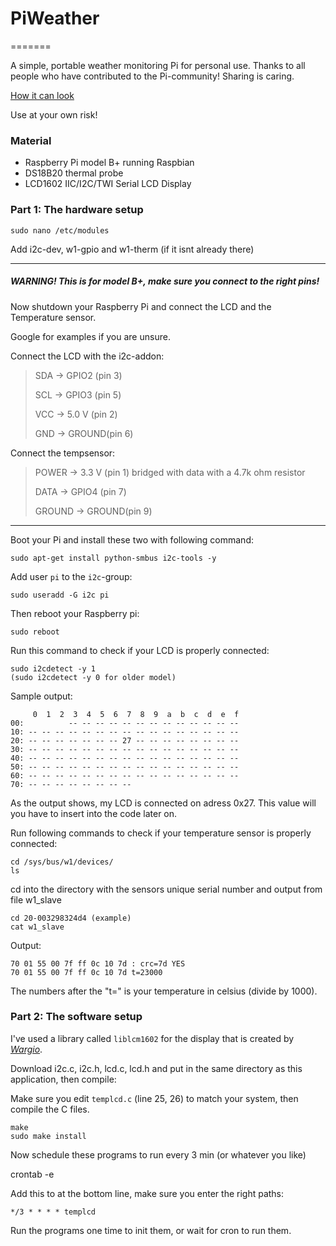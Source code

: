 # PiWeather
=======

A simple, portable weather monitoring Pi for personal use.
Thanks to all people who have contributed to the Pi-community! Sharing is caring.

[How it can look](http://www.patasoft.se/files/templcd.jpg)

Use at your own risk!

### Material
* Raspberry Pi model B+ running Raspbian
* DS18B20 thermal probe
* LCD1602 IIC/I2C/TWI Serial LCD Display

### Part 1: The hardware setup

    sudo nano /etc/modules

Add i2c-dev, w1-gpio and w1-therm (if it isnt already there)

-------------

##### WARNING! This is for model B+, make sure you connect to the right pins!

Now shutdown your Raspberry Pi and connect the LCD and the Temperature sensor.

Google for examples if you are unsure.

Connect the LCD with the i2c-addon:
>SDA -> GPIO2 (pin 3)
>
>SCL -> GPIO3 (pin 5)
>
>VCC -> 5.0 V (pin 2)
>
>GND -> GROUND(pin 6)


Connect the tempsensor:
>POWER  -> 3.3 V (pin 1) bridged with data with a 4.7k ohm resistor
>
>DATA   -> GPIO4 (pin 7)
>
>GROUND -> GROUND(pin 9) 

-----------

Boot your Pi and install these two with following command:

    sudo apt-get install python-smbus i2c-tools -y

Add user `pi` to the `i2c`-group:

    sudo useradd -G i2c pi

Then reboot your Raspberry pi:

    sudo reboot

Run this command to check if your LCD is properly connected:

    sudo i2cdetect -y 1
    (sudo i2cdetect -y 0 for older model)

Sample output:

         0  1  2  3  4  5  6  7  8  9  a  b  c  d  e  f
    00:          -- -- -- -- -- -- -- -- -- -- -- -- -- 
    10: -- -- -- -- -- -- -- -- -- -- -- -- -- -- -- -- 
    20: -- -- -- -- -- -- -- 27 -- -- -- -- -- -- -- -- 
    30: -- -- -- -- -- -- -- -- -- -- -- -- -- -- -- -- 
    40: -- -- -- -- -- -- -- -- -- -- -- -- -- -- -- -- 
    50: -- -- -- -- -- -- -- -- -- -- -- -- -- -- -- -- 
    60: -- -- -- -- -- -- -- -- -- -- -- -- -- -- -- -- 
    70: -- -- -- -- -- -- -- --        

As the output shows, my LCD is connected on adress 0x27. This value will you have to insert into the code later on.


Run following commands to check if your temperature sensor is properly connected:

    cd /sys/bus/w1/devices/
    ls

cd into the directory with the sensors unique serial number and output from file w1_slave

    cd 20-003298324d4 (example)
    cat w1_slave

Output:

    70 01 55 00 7f ff 0c 10 7d : crc=7d YES
    70 01 55 00 7f ff 0c 10 7d t=23000

The numbers after the "t=" is your temperature in celsius (divide by 1000).


### Part 2: The software setup

I've used a library called `liblcm1602` for the display that is created by *[Wargio](https://github.com/wargio/liblcm1602)*.

Download i2c.c, i2c.h, lcd.c, lcd.h and put in the same directory as this application, then compile:

Make sure you edit ```templcd.c``` (line 25, 26) to match your system, then compile the C files.

    make
    sudo make install

Now schedule these programs to run every 3 min (or whatever you like)

   crontab -e

Add this to at the bottom line, make sure you enter the right paths:

    */3 * * * * templcd

Run the programs one time to init them, or wait for cron to run them.
